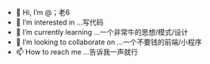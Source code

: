 - 👋 Hi, I’m @；老6
- 👀 I’m interested in ...写代码
- 🌱 I’m currently learning ...一个非常牛的思想/模式/设计
- 💞️ I’m looking to collaborate on ...一个不要钱的前端/小程序
- 📫 How to reach me ...告诉我一声就行

<!---
louliu6/louliu6 is a ✨ special ✨ repository because its `README.md` (this file) appears on your GitHub profile.
You can click the Preview link to take a look at your changes.
--->
